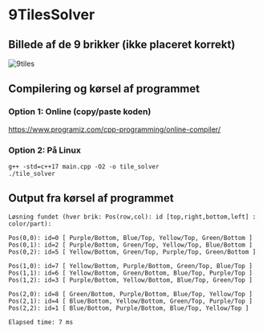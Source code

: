 # 9TilesSolver

## Billede af de 9 brikker (ikke placeret korrekt)
![9tiles](https://github.com/user-attachments/assets/2d032850-7560-45f3-b6bb-c7db779c07df)

## Compilering og kørsel af programmet  
  
### Option 1: Online (copy/paste koden)
https://www.programiz.com/cpp-programming/online-compiler/  
  
### Option 2: På Linux
```
g++ -std=c++17 main.cpp -O2 -o tile_solver
./tile_solver
```

## Output fra kørsel af programmet
```
Løsning fundet (hver brik: Pos(row,col): id [top,right,bottom,left] : color/part):  
  
Pos(0,0): id=0 [ Purple/Bottom, Blue/Top, Yellow/Top, Green/Bottom ]  
Pos(0,1): id=2 [ Purple/Bottom, Green/Top, Yellow/Top, Blue/Bottom ]  
Pos(0,2): id=5 [ Yellow/Bottom, Green/Top, Purple/Top, Green/Bottom ]  
  
Pos(1,0): id=7 [ Yellow/Bottom, Purple/Bottom, Green/Top, Blue/Top ]  
Pos(1,1): id=6 [ Yellow/Bottom, Green/Bottom, Blue/Top, Purple/Top ]  
Pos(1,2): id=3 [ Purple/Bottom, Yellow/Bottom, Blue/Top, Green/Top ]  
  
Pos(2,0): id=8 [ Green/Bottom, Purple/Bottom, Blue/Top, Yellow/Top ]  
Pos(2,1): id=4 [ Blue/Bottom, Yellow/Bottom, Green/Top, Purple/Top ]  
Pos(2,2): id=1 [ Blue/Bottom, Purple/Bottom, Blue/Top, Yellow/Top ]  
  
Elapsed time: 7 ms
```
